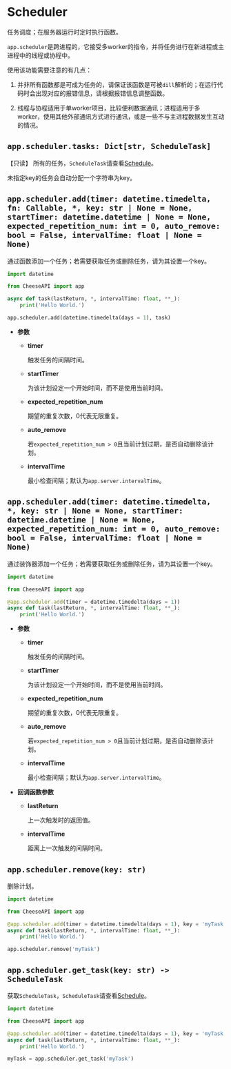 # **Scheduler**

任务调度；在服务器运行时定时执行函数。

`app.scheduler`是跨进程的，它接受多worker的指令，并将任务进行在新进程或主进程中的线程或协程中。

使用该功能需要注意的有几点：

1. 并非所有函数都是可成为任务的，请保证该函数是可被`dill`解析的；在运行代码时会出现对应的报错信息，请根据报错信息调整函数。

2. 线程与协程适用于单worker项目，比较便利数据通讯；进程适用于多worker，使用其他外部通讯方式进行通讯，或是一些不与主进程数据发生互动的情况。

## **`app.scheduler.tasks: Dict[str, ScheduleTask]`**

【只读】 所有的任务，`ScheduleTask`请查看[Schedule](../Schedule.md)。

未指定key的任务会自动分配一个字符串为key。

## **`app.scheduler.add(timer: datetime.timedelta, fn: Callable, *, key: str | None = None, startTimer: datetime.datetime | None = None, expected_repetition_num: int = 0, auto_remove: bool = False, intervalTime: float | None = None)`**

通过函数添加一个任务；若需要获取任务或删除任务，请为其设置一个key。

```python
import datetime

from CheeseAPI import app

async def task(lastReturn, *, intervalTime: float, **_):
    print('Hello World.')

app.scheduler.add(datetime.timedelta(days = 1), task)
```

- **参数**

    - **timer**

        触发任务的间隔时间。

    - **startTimer**

        为该计划设定一个开始时间，而不是使用当前时间。

    - **expected_repetition_num**

        期望的重复次数，0代表无限重复。

    - **auto_remove**

        若`expected_repetition_num > 0`且当前计划过期，是否自动删除该计划。

    - **intervalTime**

        最小检查间隔；默认为`app.server.intervalTime`。

## **`app.scheduler.add(timer: datetime.timedelta, *, key: str | None = None, startTimer: datetime.datetime | None = None, expected_repetition_num: int = 0, auto_remove: bool = False, intervalTime: float | None = None)`**

通过装饰器添加一个任务；若需要获取任务或删除任务，请为其设置一个key。

```python
import datetime

from CheeseAPI import app

@app.scheduler.add(timer = datetime.timedelta(days = 1))
async def task(lastReturn, *, intervalTime: float, **_):
    print('Hello World.')
```

- **参数**

    - **timer**

        触发任务的间隔时间。

    - **startTimer**

        为该计划设定一个开始时间，而不是使用当前时间。

    - **expected_repetition_num**

        期望的重复次数，0代表无限重复。

    - **auto_remove**

        若`expected_repetition_num > 0`且当前计划过期，是否自动删除该计划。

    - **intervalTime**

        最小检查间隔；默认为`app.server.intervalTime`。

- **回调函数参数**

    - **lastReturn**

        上一次触发时的返回值。

    - **intervalTime**

        距离上一次触发的间隔时间。

## **`app.scheduler.remove(key: str)`**

删除计划。

```python
import datetime

from CheeseAPI import app

@app.scheduler.add(timer = datetime.timedelta(days = 1), key = 'myTask')
async def task(lastReturn, *, intervalTime: float, **_):
    print('Hello World.')

app.scheduler.remove('myTask')
```

## **`app.scheduler.get_task(key: str) -> ScheduleTask`**

获取`ScheduleTask`，`ScheduleTask`请查看[Schedule](../Schedule.md)。

```python
import datetime

from CheeseAPI import app

@app.scheduler.add(timer = datetime.timedelta(days = 1), key = 'myTask')
async def task(lastReturn, *, intervalTime: float, **_):
    print('Hello World.')

myTask = app.scheduler.get_task('myTask')
```
